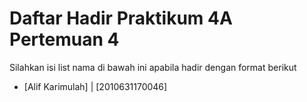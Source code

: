 # Daftar Hadir Praktikum 4A Pertemuan 4
Silahkan isi list nama di bawah ini apabila hadir dengan format berikut

- [Alif Karimulah] | [2010631170046]
